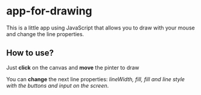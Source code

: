 # app-for-drawing
This is a little app using JavaScript that allows you to draw with your mouse and change the line properties.

## How to use?
Just **click** on the canvas and **move** the pinter to draw

You can **change** the next line properties: _lineWidth, fill, fill and line style with the buttons and input on the screen_.
